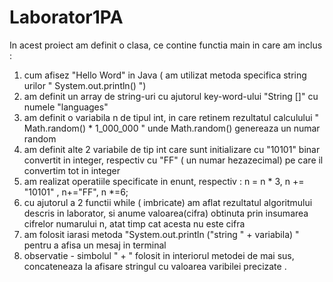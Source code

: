 # Laborator1PA
In acest proiect am definit o clasa, ce contine functia main  in care am inclus :
1. cum afisez "Hello Word"  in Java ( am utilizat metoda specifica string urilor " System.out.println() ")
2. am definit un array de string-uri cu ajutorul key-word-ului "String []" cu numele "languages" 
3. am definit o variabila n de tipul int, in care retinem rezultatul calculului "  Math.random() * 1_000_000 "
unde Math.random() genereaza un numar random 
4. am definit alte 2 variabile de tip int care sunt initializare cu "10101" binar convertit in 
integer, respectiv cu "FF" ( un numar hezazecimal)  pe care il convertim tot in integer
5. am realizat operatiile specificate in enunt, respectiv : n = n * 3, n += "10101" , n+="FF", n *=6;
6. cu ajutorul a 2 functii while ( imbricate) am aflat rezultatul algoritmului descris in laborator, si anume valoarea(cifra) obtinuta 
prin insumarea cifrelor numarului n, atat timp cat acesta nu este cifra
7. am folosit iarasi metoda "System.out.println ("string " + variabila) "  pentru a afisa un mesaj in terminal 
8. observatie - simbolul " + " folosit in interiorul metodei de mai sus, concateneaza la afisare  stringul 
cu valoarea varibilei precizate .
